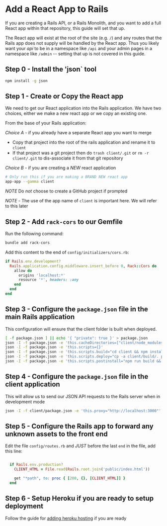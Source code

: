 # Add a React App to Rails

If you are creating a Rails API, or a Rails Monolith, and you want to add a full React app within that repository, this guide will set that up.

The React app will exist at the root of the site (e.g. `/`) and any routes that the Rails app does not supply will be handled by the React app. Thus you likely want your _api_ to be in a namespace like `/api` and your admin pages in a namespace like `/admin` -- setting that up is not covered in this guide.

## Step 0 - Install the 'json` tool

```sh
npm install -g json
```

## Step 1 - Create or Copy the React app

We need to get our React application into the Rails application. We have two choices, either we make a new react app or we copy an existing one.

From the base of your Rails application:

*Choice A* - if you already have a separate React app you want to merge

- Copy that project into the root of the rails application and rename it to `client`
- If that project was a git project then do `trash client/.git` or `rm -r client/.git` to dis-associate it from that git repository

*Choice B* - if you are creating a *NEW* react application

```sh
# Only run this if you are making a BRAND NEW react app
app-app --gamma client
```

_NOTE_ Do _not_ choose to create a GitHub project if prompted

_NOTE_ - The use of the app name of `client` is important here. We will refer to this later

## Step 2 - Add `rack-cors` to our Gemfile

Run the following command:

```sh
bundle add rack-cors
```

Add this content to the end of `config/initializers/cors.rb`:

```ruby
if Rails.env.development?
  Rails.application.config.middleware.insert_before 0, Rack::Cors do
    allow do
      origins 'localhost:*'
      resource '*', headers: :any
    end
  end
end
```

## Step 3 - Configure the `package.json` file in the main Rails application

This configuration will ensure that the client folder is built when deployed.

```sh
[ -f package.json ] || echo '{ "private": true }' > package.json
json -I -f package.json -e 'this.cacheDirectories=["client/node_modules"]'
json -I -f package.json -e 'this.scripts={}'
json -I -f package.json -e 'this.scripts.build="cd client && npm install && npm run build && cd .."'
json -I -f package.json -e 'this.scripts.deploy="cp -a client/build/. public/"'
json -I -f package.json -e 'this.scripts.postinstall="npm run build && npm run deploy"'
```

## Step 4 - Configure the `package.json` file in the client application

This will allow us to send our JSON API requests to the Rails server when in development mode

```sh
json -I -f client/package.json -e 'this.proxy="http://localhost:3000"'
```

## Step 5 - Configure the Rails app to forward any unknown assets to the front end

Edit the file `config/routes.rb` and _JUST_ before the last `end` in the file, add this line:

```ruby

  if Rails.env.production?
    CLIENT_HTML = File.read(Rails.root.join('public/index.html'))

    get "*path", to: proc { [200, {}, [CLIENT_HTML]] }
  end
```

## Step 6 - Setup Heroku if you are ready to setup deployment

Follow the guide for [adding heroku hosting](/handbook/resources/rails/add-heroku-hosting-to-our-rails-app) if you are ready

